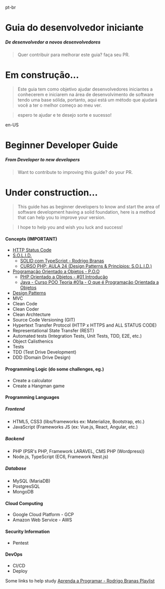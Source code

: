 pt-br
# Guia do desenvolvedor iniciante
##### De desenvolvedor a novos desenvolvedores
> Quer contribuir para melhorar este guia? faça seu PR.

# Em construção...

>Este guia tem como objetivo ajudar desenvolvedores iniciantes a conhecerem e iniciarem na área de desenvolvimento de software tendo uma base sólida, portanto, aqui está um método que ajudará você a ter o melhor começo ao meu ver.

>espero te ajudar e te desejo sorte e sucesso!

en-US

# Beginner Developer Guide
##### From Developer to new developers
> Want to contribute to improving this guide? do your PR.

# Under construction...

>This guide has as beginner developers to know and start the area of software development having a solid foundation, here is a method that can help you to improve your version.

>I hope to help you and wish you luck and success!

#### Concepts (IMPORTANT)
- [HTTP Status Code](https://developer.mozilla.org/en-US/docs/Web/HTTP/Status)
- [S.O.L.I.D.](https://medium.com/desenvolvendo-com-paixao/o-que-%C3%A9-solid-o-guia-completo-para-voc%C3%AA-entender-os-5-princ%C3%ADpios-da-poo-2b937b3fc530)
  - [SOLID com TypeScript - Rodrigo Branas](https://www.youtube.com/watch?v=899Qa6sQcRc&ab_channel=RodrigoBranas)
  - [CURSO PHP: AULA 24 (Design Patterns & Princípios: S.O.L.I.D.)](https://www.youtube.com/watch?v=Sg7eItfqOwM&ab_channel=85bits%28developer%29)
- [Programação Orientado a Objetos - P.O.O](https://www.devmedia.com.br/os-4-pilares-da-programacao-orientada-a-objetos/9264)
  - [PHP Orientado a Objetos - #01 Introdução](https://www.youtube.com/watch?v=hzy_P_H-1CQ&list=PLwXQLZ3FdTVEau55kNj_zLgpXL4JZUg8I&ab_channel=NodeStudioTreinamentos)
  - [Java - Curso POO Teoria #01a - O que é Programação Orientada a Objetos](https://www.youtube.com/watch?v=KlIL63MeyMY&list=PLHz_AreHm4dkqe2aR0tQK74m8SFe-aGsY&ab_channel=CursoemV%C3%ADdeo)
- [Design Patterns](https://www.opus-software.com.br/design-patterns/)
- MVC
- Clean Code
- Clean Coder
- Clean Archtecture
- Source Code Versioning (GIT)
- Hypertext Transfer Protocol (HTTP x HTTPS and ALL STATUS CODE)
- Representational State Transfer (REST)
- Automated tests (Integration Tests, Unit Tests, TDD, E2E, etc.)
- Object Calisthenics
- Tests
- TDD (Test Drive Development)
- DDD (Domain Drive Design)

#### Programming Logic (do some challenges, eg.)
- Create a calculator
- Create a Hangman game

#### Programming Languages

##### Frontend
- HTML5, CSS3 (libs/frameworks ex: Materialize, Bootstrap, etc.)
- JavaScript (Frameworks JS (ex: Vue.js, React, Angular, etc.)

##### Backend
- PHP (PSR's PHP, Framework LARAVEL, CMS PHP (Wordpress))
- Node.js, TypeScript (EC6, Framework Nest.js)

##### Database
- MySQL (MariaDB)
- PostgresSQL
- MongoDB

#### Cloud Computing
- Google Cloud Platform - GCP
- Amazon Web Service - AWS

#### Security Information
- Pentest

#### DevOps
- CI/CD
- Deploy


Some links to help study
[Aprenda a Programar - Rodrigo Branas Playlist](https://www.youtube.com/watch?v=7ljlAJNwyPw&ab_channel=RodrigoBranas)
